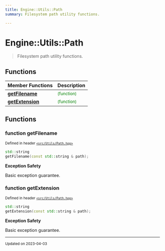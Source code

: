```yaml
---
title: Engine::Utils::Path
summary: Filesystem path utility functions. 

---
```


# Engine::Utils::Path

> Filesystem path utility functions. 



## Functions
| Member Functions | Description |
| -------------- | -------------- |
| **[getFilename](/namespaces/namespaceEngine_1_1Utils_1_1Path.md#function-getfilename)** |  <sup><span style="color:green">(function)</span></sup> |
| **[getExtension](/namespaces/namespaceEngine_1_1Utils_1_1Path.md#function-getextension)** |  <sup><span style="color:green">(function)</span></sup> |




## Functions

### function getFilename


<sup>Defined in header [`<src/Utils/Path.hpp>`](/files/Path_8hpp.md#file-path.hpp)</sup>

```cpp 
std::string
getFilename(const std::string & path);
```




















**Exception Safety**

Basic exception guarantee.




### function getExtension


<sup>Defined in header [`<src/Utils/Path.hpp>`](/files/Path_8hpp.md#file-path.hpp)</sup>

```cpp 
std::string
getExtension(const std::string & path);
```




















**Exception Safety**

Basic exception guarantee.









-------------------------------

<sub>Updated on 2023-04-03</sub>